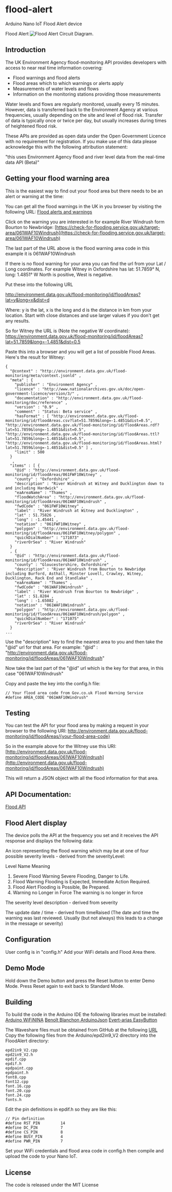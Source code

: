 # flood-alert
Arduino Nano IoT Flood Alert device

Flood Alert
![Flood Alert Circuit Diagram](fritzing/flood_alert_bb.jpg).

## Introduction
The UK Environment Agency flood-monitoring API provides developers with access to near real time information covering:

- Flood warnings and flood alerts
- Flood areas which to which warnings or alerts apply
- Measurements of water levels and flows
- Information on the monitoring stations providing those measurements

Water levels and flows are regularly monitored, usually every 15 minutes. However, data is transferred back to the Environment Agency at various frequencies, usually depending on the site and level of flood risk. Transfer of data is typically once or twice per day, but usually increases during times of heightened flood risk.

These APIs are provided as open data under the Open Government Licence with no requirement for registration. If you make use of this data please acknowledge this with the following attribution statement:

"this uses Environment Agency flood and river level data from the real-time data API (Beta)"

## Getting your flood warning area
This is the easiest way to find out your flood area but there needs to be an alert or warning at the time:

You can get all the flood warnings in the UK in you browser by visiting the following URL:
[Flood alerts and warnings](https://check-for-flooding.service.gov.uk/alerts-and-warnings)

Click on the warning you are interested in for example River Windrush form Bourton to Newbridge:
[https://check-for-flooding.service.gov.uk/target-area/061WAF10Windrush](https://check-for-flooding.service.gov.uk/target-area/061WAF10Windrush)

The last part of the URL above is the flood warning area code in this example it is 061WAF10Windrush

If there is no flood warning for your area you can find the url from your Lat / Long coordinates.
For example Witney in Oxfordshire has lat: 51.7859° N, long: 1.4851° W
North is positive, West is negative.

Put these into the following URL 

http://environment.data.gov.uk/flood-monitoring/id/floodAreas?lat=y&long=x&dist=d

Where: y is the lat, x is the long and d is the distance in km from your location. Start with close distances and use larger values if you don't get any results.

So for Witney the URL is (Note the negative W coordinate):
https://environment.data.gov.uk/flood-monitoring/id/floodAreas?lat=51.7859&long=-1.4851&dist=0.5

Paste this into a browser and you will get a list of possible Flood Areas. Here's the result for Witney:
```
{ 
  "@context" : "http://environment.data.gov.uk/flood-monitoring/meta/context.jsonld" ,
  "meta" : { 
    "publisher" : "Environment Agency" ,
    "licence" : "http://www.nationalarchives.gov.uk/doc/open-government-licence/version/3/" ,
    "documentation" : "http://environment.data.gov.uk/flood-monitoring/doc/reference" ,
    "version" : "0.9" ,
    "comment" : "Status: Beta service" ,
    "hasFormat" : [ "http://environment.data.gov.uk/flood-monitoring/id/floodAreas.csv?lat=51.7859&long=-1.4851&dist=0.5", "http://environment.data.gov.uk/flood-monitoring/id/floodAreas.rdf?lat=51.7859&long=-1.4851&dist=0.5", "http://environment.data.gov.uk/flood-monitoring/id/floodAreas.ttl?lat=51.7859&long=-1.4851&dist=0.5", "http://environment.data.gov.uk/flood-monitoring/id/floodAreas.html?lat=51.7859&long=-1.4851&dist=0.5" ] ,
    "limit" : 500
  }
   ,
  "items" : [ { 
    "@id" : "http://environment.data.gov.uk/flood-monitoring/id/floodAreas/061FWF10Witney" ,
    "county" : "Oxfordshire" ,
    "description" : "River Windrush at Witney and Ducklington down to and including Hardwick" ,
    "eaAreaName" : "Thames" ,
    "floodWatchArea" : "http://environment.data.gov.uk/flood-monitoring/id/floodAreas/061WAF10Windrush" ,
    "fwdCode" : "061FWF10Witney" ,
    "label" : "River Windrush at Witney and Ducklington" ,
    "lat" : 51.75826 ,
    "long" : -1.45441 ,
    "notation" : "061FWF10Witney" ,
    "polygon" : "http://environment.data.gov.uk/flood-monitoring/id/floodAreas/061FWF10Witney/polygon" ,
    "quickDialNumber" : "171073" ,
    "riverOrSea" : "River Windrush"
  }
  , { 
    "@id" : "http://environment.data.gov.uk/flood-monitoring/id/floodAreas/061WAF10Windrush" ,
    "county" : "Gloucestershire, Oxfordshire" ,
    "description" : "River Windrush from Bourton to Newbridge including Burford, Asthall, Minster Lovell, Crawley, Witney, Ducklington, Rack End and Standlake" ,
    "eaAreaName" : "Thames" ,
    "fwdCode" : "061WAF10Windrush" ,
    "label" : "River Windrush from Bourton to Newbridge" ,
    "lat" : 51.8284 ,
    "long" : -1.65082 ,
    "notation" : "061WAF10Windrush" ,
    "polygon" : "http://environment.data.gov.uk/flood-monitoring/id/floodAreas/061WAF10Windrush/polygon" ,
    "quickDialNumber" : "171075" ,
    "riverOrSea" : "River Windrush"
  }
...
```
Use the "description" key to find the nearest area to you and then take the "@id" url for that area. For example:
"@id" : "http://environment.data.gov.uk/flood-monitoring/id/floodAreas/061WAF10Windrush"

Now take the last part of the "@id" url which is the key for that area, in this case "061WAF10Windrush"

Copy and paste the key into the config.h file:
```
// Your flood area code from Gov.co.uk Flood Warning Service
#define AREA_CODE "061WAF10Windrush"
```

## Testing
You can test the API for your flood area by making a request in your browser to the following URI:
http://environment.data.gov.uk/flood-monitoring/id/floodAreas/{your-flood-area-code}

So in the example above for the Witney use this URI:
[http://environment.data.gov.uk/flood-monitoring/id/floodAreas/061WAF10Windrush](http://environment.data.gov.uk/flood-monitoring/id/floodAreas/061WAF10Windrush)

This will return a JSON object with all the flood information for that area.

## API Documentation:
[Flood API](http://environment.data.gov.uk/flood-monitoring/doc/reference#flood-warnings)

## Flood Alert display
The device polls the API at the frequency you set and it receives the API response and displays the following data:

An icon representing the flood warning which may be at one of four possible severity levels - derived from the severityLevel:

Level	Name				    Meaning
1. Severe Flood Warning		    Severe Flooding, Danger to Life.
2. Flood Warning			    Flooding is Expected, Immediate Action Required.
3. Flood Alert                  Flooding is Possible, Be Prepared.
4. Warning no Longer in Force   The warning is no longer in force

The severity level description - derived from severity

The update date / time - derived from timeRaised (The date and time the warning was last reviewed. Usually (but not always) this leads to a change in the message or severity)

## Configuration
User config is in "config.h" Add your WiFi details and Flood Area there.

## Demo Mode
Hold down the Demo button and press the Reset button to enter Demo Mode. Press Reset again to exit back to Standard Mode.

## Building
To build the code in the Arduino IDE the following libraries must be installed:
  [Arduino WiFiNINA](https://github.com/arduino-libraries/WiFiNINA)
  [Benoît Blanchon ArduinoJson](https://arduinojson.org/)
  [Evert-arias EasyButton](https://github.com/evert-arias/EasyButton)

The Waveshare files must be obtained from GitHub at the following [URL](https://github.com/waveshareteam/e-Paper) 
Copy the following files from the Arduino/epd2in9_V2 directory into the FloodAlert directory:
```
epd2in9_V2.cpp
epd2in9_V2.h
epdif.cpp
epdif.h
epdpaint.cpp
epdpaint.h
font8.cpp
font12.cpp
font.16.cpp
font.20.cpp
font.24.cpp
fonts.h
```
Edit the pin definitions in epdif.h so they are like this:
```
// Pin definition
#define RST_PIN         14
#define DC_PIN          7
#define CS_PIN          8
#define BUSY_PIN        4
#define PWR_PIN         7
```
Set your WiFi credentials and flood area code in config.h then compile and upload the code to your Nano IoT. 

## License
The code is released under the MIT License


